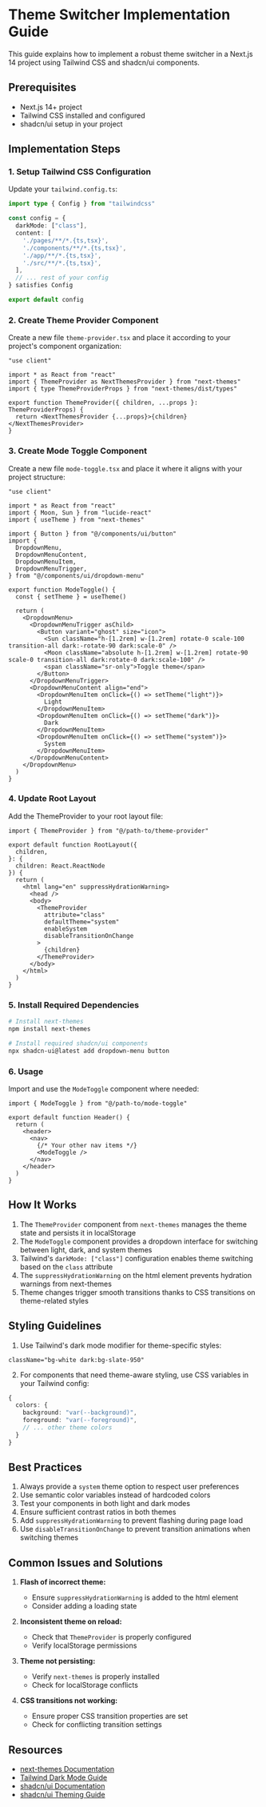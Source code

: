 # Theme Switcher Implementation Guide

This guide explains how to implement a robust theme switcher in a Next.js 14 project using Tailwind CSS and shadcn/ui components.

## Prerequisites

- Next.js 14+ project
- Tailwind CSS installed and configured
- shadcn/ui setup in your project

## Implementation Steps

### 1. Setup Tailwind CSS Configuration

Update your `tailwind.config.ts`:

```ts
import type { Config } from "tailwindcss"

const config = {
  darkMode: ["class"],
  content: [
    './pages/**/*.{ts,tsx}',
    './components/**/*.{ts,tsx}',
    './app/**/*.{ts,tsx}',
    './src/**/*.{ts,tsx}',
  ],
  // ... rest of your config
} satisfies Config

export default config
```

### 2. Create Theme Provider Component

Create a new file `theme-provider.tsx` and place it according to your project's component organization:

```tsx
"use client"

import * as React from "react"
import { ThemeProvider as NextThemesProvider } from "next-themes"
import { type ThemeProviderProps } from "next-themes/dist/types"

export function ThemeProvider({ children, ...props }: ThemeProviderProps) {
  return <NextThemesProvider {...props}>{children}</NextThemesProvider>
}
```

### 3. Create Mode Toggle Component

Create a new file `mode-toggle.tsx` and place it where it aligns with your project structure:

```tsx
"use client"

import * as React from "react"
import { Moon, Sun } from "lucide-react"
import { useTheme } from "next-themes"

import { Button } from "@/components/ui/button"
import {
  DropdownMenu,
  DropdownMenuContent,
  DropdownMenuItem,
  DropdownMenuTrigger,
} from "@/components/ui/dropdown-menu"

export function ModeToggle() {
  const { setTheme } = useTheme()

  return (
    <DropdownMenu>
      <DropdownMenuTrigger asChild>
        <Button variant="ghost" size="icon">
          <Sun className="h-[1.2rem] w-[1.2rem] rotate-0 scale-100 transition-all dark:-rotate-90 dark:scale-0" />
          <Moon className="absolute h-[1.2rem] w-[1.2rem] rotate-90 scale-0 transition-all dark:rotate-0 dark:scale-100" />
          <span className="sr-only">Toggle theme</span>
        </Button>
      </DropdownMenuTrigger>
      <DropdownMenuContent align="end">
        <DropdownMenuItem onClick={() => setTheme("light")}>
          Light
        </DropdownMenuItem>
        <DropdownMenuItem onClick={() => setTheme("dark")}>
          Dark
        </DropdownMenuItem>
        <DropdownMenuItem onClick={() => setTheme("system")}>
          System
        </DropdownMenuItem>
      </DropdownMenuContent>
    </DropdownMenu>
  )
}
```

### 4. Update Root Layout

Add the ThemeProvider to your root layout file:

```tsx
import { ThemeProvider } from "@/path-to/theme-provider"

export default function RootLayout({
  children,
}: {
  children: React.ReactNode
}) {
  return (
    <html lang="en" suppressHydrationWarning>
      <head />
      <body>
        <ThemeProvider
          attribute="class"
          defaultTheme="system"
          enableSystem
          disableTransitionOnChange
        >
          {children}
        </ThemeProvider>
      </body>
    </html>
  )
}
```

### 5. Install Required Dependencies

```bash
# Install next-themes
npm install next-themes

# Install required shadcn/ui components
npx shadcn-ui@latest add dropdown-menu button
```

### 6. Usage

Import and use the `ModeToggle` component where needed:

```tsx
import { ModeToggle } from "@/path-to/mode-toggle"

export default function Header() {
  return (
    <header>
      <nav>
        {/* Your other nav items */}
        <ModeToggle />
      </nav>
    </header>
  )
}
```

## How It Works

1. The `ThemeProvider` component from `next-themes` manages the theme state and persists it in localStorage
2. The `ModeToggle` component provides a dropdown interface for switching between light, dark, and system themes
3. Tailwind's `darkMode: ["class"]` configuration enables theme switching based on the `class` attribute
4. The `suppressHydrationWarning` on the html element prevents hydration warnings from next-themes
5. Theme changes trigger smooth transitions thanks to CSS transitions on theme-related styles

## Styling Guidelines

1. Use Tailwind's dark mode modifier for theme-specific styles:
```tsx
className="bg-white dark:bg-slate-950"
```

2. For components that need theme-aware styling, use CSS variables in your Tailwind config:
```ts
{
  colors: {
    background: "var(--background)",
    foreground: "var(--foreground)",
    // ... other theme colors
  }
}
```

## Best Practices

1. Always provide a `system` theme option to respect user preferences
2. Use semantic color variables instead of hardcoded colors
3. Test your components in both light and dark modes
4. Ensure sufficient contrast ratios in both themes
5. Add `suppressHydrationWarning` to prevent flashing during page load
6. Use `disableTransitionOnChange` to prevent transition animations when switching themes

## Common Issues and Solutions

1. **Flash of incorrect theme:**
   - Ensure `suppressHydrationWarning` is added to the html element
   - Consider adding a loading state

2. **Inconsistent theme on reload:**
   - Check that `ThemeProvider` is properly configured
   - Verify localStorage permissions

3. **Theme not persisting:**
   - Verify `next-themes` is properly installed
   - Check for localStorage conflicts

4. **CSS transitions not working:**
   - Ensure proper CSS transition properties are set
   - Check for conflicting transition settings

## Resources

- [next-themes Documentation](https://github.com/pacocoursey/next-themes)
- [Tailwind Dark Mode Guide](https://tailwindcss.com/docs/dark-mode)
- [shadcn/ui Documentation](https://ui.shadcn.com)
- [shadcn/ui Theming Guide](https://ui.shadcn.com/docs/theming)